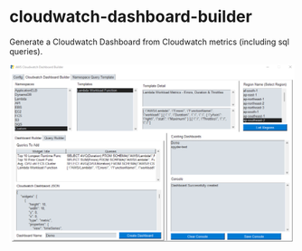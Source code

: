 # cloudwatch-dashboard-builder
Generate a Cloudwatch Dashboard from Cloudwatch metrics (including sql queries).

![Alt text](/images/cloudwatch-dashboard.png?raw=true "CloudWatch Dashboard Builder")

